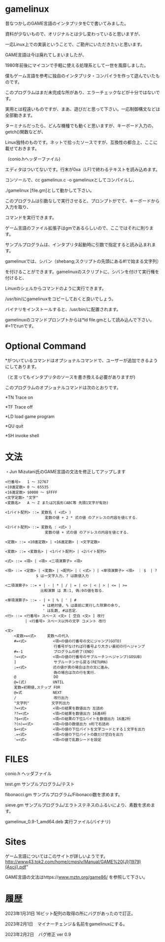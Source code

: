 # gamelinux


昔なつかしのGAME言語のインタプリタをCで書いてみました。

資料が少ないもので、オリジナルとは少し変わっていると思いますが、

一応Linux上での実装ということで、ご勘弁にいただきたいと思います。

GAME言語は今は廃れてしまいましたが、

1980年前後にマイコンで手軽に使える処理系として一世を風靡しました。

僕もゲーム言語を参考に独自のインタプリタ・コンパイラを作って遊んでいたものです。

このプログラムはまだ未完成な所があり、エラーチェックなどが十分ではないです。

実用とは程遠いものですが、まあ、遊びだと思って下さい。一応制御構文などは全部動きます。



ターミナルだったら、どんな機種でも動くと思いますが、キーボード入力の、getch()関数などが、

Linux独特のものです。ネットで拾ったソースですが、互換性の都合上、ここに載せておきます。

（conio.hヘッダーファイル)



エディタはついてないです。行末が0xa（LF)で終わるテキストを読み込めます。

コンソールで、cc gamelinux.c -o gamelinuxとしてコンパイルし、

./gamelinux [file.gm]として動かして下さい。

このプログラムは引数なしで実行させると、プロンプトがでて、キーボードから入力を取り、

コマンドを実行できます。

ゲーム言語のファイル拡張子はgmであるらしいので、ここではそれに則ります。

サンプルプログラムは、インタプリタ起動時に引数で指定すると読み込まれます。

gamelinuxでは、シバン（shebang;スクリプトの先頭にある#!で始まる文字列）

を付けることができます。gamelinuxのスクリプトに、シバンを付けて実行権を付けると、

Linuxのシェルからコマンドのように実行できます。

/usr/bin/にgamelinuxをコピーしておくと良いでしょう。

バイナリをインストールすると、/usr/bin/に配置されます。

gamelinuxのコマンドプロンプトからは*ld file.gmとして読み込んで下さい。#=1でrunです。

# Optional Command

*がついているコマンドはオプショナルコマンドで、ユーザーが追加できるようにしてあります。

（と言ってもインタプリタのソースを書き換える必要がありますが)


このプログラムのオプショナルコマンドは次のとおりです。

*TN Trace on

*TF Trace off

*LD load game program

*QU quit

*SH invoke shell

# 文法

・Jun Mizutani氏のGAME言語の文法を修正してアップします

    <行番号>   1 〜 32767
    <10進定数> 0 〜 65535
    <16進定数> $0000 〜 $FFFF
    <文字定数> "文字"
    <変数名>   A 〜 Z または冗長形(ABC等 先頭1文字が有効)

    <1バイト配列> ::= 変数名 ( <式> )
                      変数の値 + 2 * 式の値 のアドレスの内容を値とする．

    <2バイト配列> ::= 変数名 : <式> )
                      変数の値 + 式の値 のアドレスの内容を値とする．

    <定数> ::= <10進定数> | <16進定数> | <文字定数>

    <変数> ::= <変数名> | <1バイト配列> | <2バイト配列>

    <式> ::= <項> | <項> <二項演算子> <項>

    <項> ::= <定数> | <変数> | <配列> |（ <式> ）| <単項演算子> <項>　｜ $  | ?
                  $ は一文字入力、? は数値入力

    <二項演算子> ::= + | - | * | / | = | <> | < | > | <= | >=
                    比較演算 は 真:1, 偽:0の値を取る．

    <単項演算子> ::= - | + | % | ' | #
                     + は絶対値, % は直前に実行した除算の余り,
                     ' は乱数, #は否定．
    <行> ::= <行番号> スペース <文> [ 空白 <文> ] 改行
             | <行番号> スペース以外の文字 コメント 改行

    <文>
        <変数>=<式>     変数への代入
        #=<式>            <項>の値の行番号の文にジャンプ(GOTO)
                          行番号がなければ行番号より大きい最初の行へジャンプ
        #=-1              プログラムの終了(END)
        !=<式>            <項>の値の行番号のサブルーチンへジャンプ(GOSUB)
        ]                 サブルーチンから戻る(RETURN)
        ;=<式>            式の値が真の場合は次の文に進み，
                          偽の場合は次の行を実行．
        @                 DO
        @=(式)            UNTIL
        変数=初期値,ステップ FOR
        @=式              NEXT
        /                 改行出力
        "文字列"          文字列出力
        ?=<式>            <項>の結果を数値出力 左詰め
        ??=<式>           <項>の結果を数値出力 16進4桁
        ?$=<式>           <項>の結果の下位1バイトを数値出力 16進2桁
        ?(n)=<式>         <項>の値の数値出力 n桁で右詰め
        $=<式>            <項>の値の下位バイトを文字コードとする１文字を出力
        .=<式>            <項>の値の下位バイトの数だけ空白を出力
        '=<式>            <項>の値で乱数シードを設定
        
# FILES

conio.h                 ヘッダファイル

test.gm                 サンプルプログラム/テスト

fibonacci.gm            サンプルプログラム/Fibonacci数を求めます。

sieve.gm                サンプルプログラム/エラトステネスのふるいにより、素数を求めます。

gamelinux_0.9-1_amd64.deb  実行ファイル(バイナリ)

# Sites

ゲーム言語についてはこのサイトが詳しいようです。http://www43.tok2.com/home/cmpslv/Manual/GAME%20(J)(1979)(Ascii).pdf"

GAME言語の文法はhttps://www.mztn.org/game86/ を参照して下さい。

# 履歴

2023年1月31日 16ビット配列の取得の所にバグがあったので訂正。

2023年2月1日　マイナーチェンジ＆名前をgamelinuxにする。

2023年2月2日　バグ修正 ver 0.9

